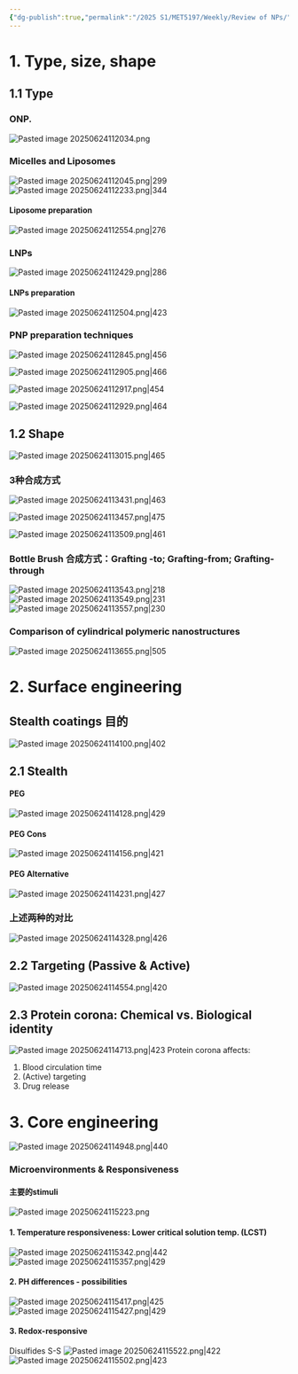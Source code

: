 ```yaml
---
{"dg-publish":true,"permalink":"/2025 S1/MET5197/Weekly/Review of NPs/"}
---
```


# 1. Type, size, shape

## 1.1 Type
### ONP.
![Pasted image 20250624112034.png](/img/user/Attachments/ScreenShot/Pasted%20image%2020250624112034.png)

### Micelles and Liposomes
![Pasted image 20250624112045.png|299](/img/user/Attachments/ScreenShot/Pasted%20image%2020250624112045.png)        ![Pasted image 20250624112233.png|344](/img/user/Attachments/ScreenShot/Pasted%20image%2020250624112233.png)
#### Liposome preparation
![Pasted image 20250624112554.png|276](/img/user/Attachments/ScreenShot/Pasted%20image%2020250624112554.png)
### LNPs
![Pasted image 20250624112429.png|286](/img/user/Attachments/ScreenShot/Pasted%20image%2020250624112429.png)
#### LNPs  preparation
![Pasted image 20250624112504.png|423](/img/user/Attachments/ScreenShot/Pasted%20image%2020250624112504.png)

### PNP preparation techniques
![Pasted image 20250624112845.png|456](/img/user/Attachments/ScreenShot/Pasted%20image%2020250624112845.png)

![Pasted image 20250624112905.png|466](/img/user/Attachments/ScreenShot/Pasted%20image%2020250624112905.png)

![Pasted image 20250624112917.png|454](/img/user/Attachments/ScreenShot/Pasted%20image%2020250624112917.png)

![Pasted image 20250624112929.png|464](/img/user/Attachments/ScreenShot/Pasted%20image%2020250624112929.png)

## 1.2 Shape
![Pasted image 20250624113015.png|465](/img/user/Attachments/ScreenShot/Pasted%20image%2020250624113015.png)
### **3种合成方式**
![Pasted image 20250624113431.png|463](/img/user/Attachments/ScreenShot/Pasted%20image%2020250624113431.png)

![Pasted image 20250624113457.png|475](/img/user/Attachments/ScreenShot/Pasted%20image%2020250624113457.png)

![Pasted image 20250624113509.png|461](/img/user/Attachments/ScreenShot/Pasted%20image%2020250624113509.png)
### Bottle Brush 合成方式：**Grafting -to; Grafting-from; Grafting-through**
![Pasted image 20250624113543.png|218](/img/user/Attachments/ScreenShot/Pasted%20image%2020250624113543.png) ![Pasted image 20250624113549.png|231](/img/user/Attachments/ScreenShot/Pasted%20image%2020250624113549.png) ![Pasted image 20250624113557.png|230](/img/user/Attachments/ScreenShot/Pasted%20image%2020250624113557.png)
### **Comparison of cylindrical polymeric nanostructures**
![Pasted image 20250624113655.png|505](/img/user/Attachments/ScreenShot/Pasted%20image%2020250624113655.png)
# 2. Surface engineering 
## **Stealth coatings** 目的
![Pasted image 20250624114100.png|402](/img/user/Attachments/ScreenShot/Pasted%20image%2020250624114100.png)
## 2.1 Stealth
#### PEG
![Pasted image 20250624114128.png|429](/img/user/Attachments/ScreenShot/Pasted%20image%2020250624114128.png)
#### PEG Cons
![Pasted image 20250624114156.png|421](/img/user/Attachments/ScreenShot/Pasted%20image%2020250624114156.png)
#### PEG Alternative
![Pasted image 20250624114231.png|427](/img/user/Attachments/ScreenShot/Pasted%20image%2020250624114231.png)

### 上述两种的对比
![Pasted image 20250624114328.png|426](/img/user/Attachments/ScreenShot/Pasted%20image%2020250624114328.png)

## 2.2 Targeting (Passive & Active)
![Pasted image 20250624114554.png|420](/img/user/Attachments/ScreenShot/Pasted%20image%2020250624114554.png)

## 2.3 Protein corona: Chemical vs. Biological identity
![Pasted image 20250624114713.png|423](/img/user/Attachments/ScreenShot/Pasted%20image%2020250624114713.png)
Protein corona affects:
1. Blood circulation time
2.  (Active) targeting
3.  Drug release

# 3. Core engineering
![Pasted image 20250624114948.png|440](/img/user/Attachments/ScreenShot/Pasted%20image%2020250624114948.png)
### Microenvironments & Responsiveness
#### 主要的stimuli


![Pasted image 20250624115223.png](/img/user/Attachments/ScreenShot/Pasted%20image%2020250624115223.png)
#### 1. Temperature responsiveness: Lower critical solution temp. (LCST)
![Pasted image 20250624115342.png|442](/img/user/Attachments/ScreenShot/Pasted%20image%2020250624115342.png)
![Pasted image 20250624115357.png|429](/img/user/Attachments/ScreenShot/Pasted%20image%2020250624115357.png)
#### 2. PH differences - possibilities

![Pasted image 20250624115417.png|425](/img/user/Attachments/ScreenShot/Pasted%20image%2020250624115417.png)
![Pasted image 20250624115427.png|429](/img/user/Attachments/ScreenShot/Pasted%20image%2020250624115427.png)
#### 3. Redox-responsive
Disulfides S-S
![Pasted image 20250624115522.png|422](/img/user/Attachments/ScreenShot/Pasted%20image%2020250624115522.png)
![Pasted image 20250624115502.png|423](/img/user/Attachments/ScreenShot/Pasted%20image%2020250624115502.png)


